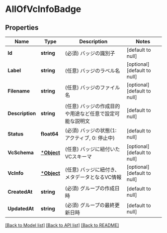 # AllOfVcInfoBadge

## Properties
Name | Type | Description | Notes
------------ | ------------- | ------------- | -------------
**Id** | **string** | (必須) バッジの識別子 | [default to null]
**Label** | **string** | (任意) バッジのラベル名 | [optional] [default to null]
**Filename** | **string** | (任意) バッジのファイル名 | [optional] [default to null]
**Description** | **string** | (任意) バッジの作成目的や用途など任意で設定可能な説明文 | [default to null]
**Status** | **float64** | (必須) バッジの状態(1: アクティブ, 0: 停止中) | [default to null]
**VcSchema** | [***Object**](.md) | (任意) バッジに紐付いたVCスキーマ | [optional] [default to null]
**VcInfo** | [***Object**](.md) | (任意) バッジに紐付き、メタデータとなるVC情報 | [optional] [default to null]
**CreatedAt** | **string** | (必須) グループの作成日時 | [default to null]
**UpdatedAt** | **string** | (必須) グループの最終更新日時 | [default to null]

[[Back to Model list]](../README.md#documentation-for-models) [[Back to API list]](../README.md#documentation-for-api-endpoints) [[Back to README]](../README.md)

